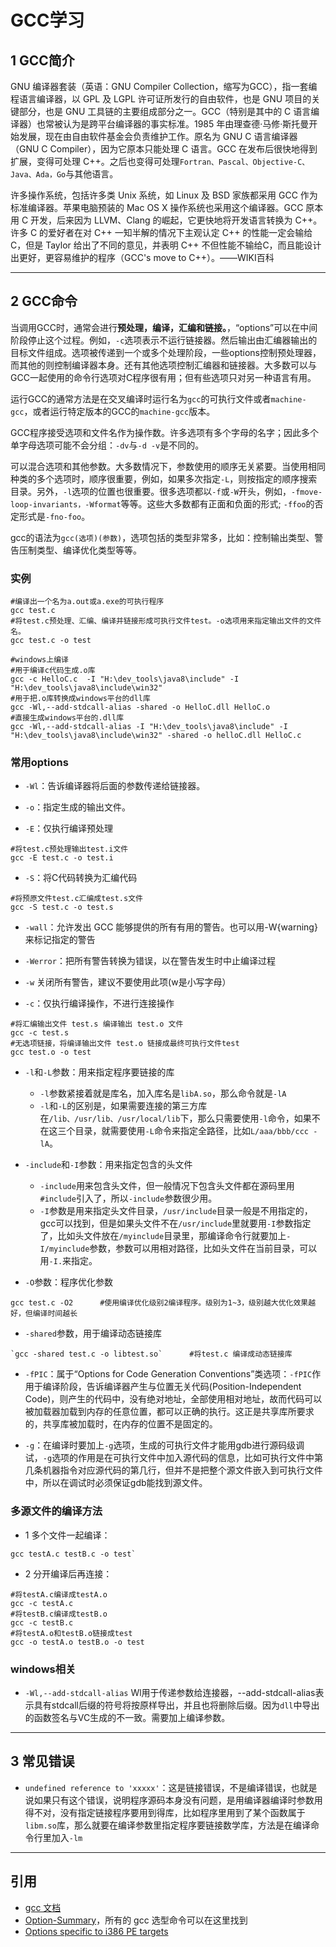 # GCC学习

## 1 GCC简介

GNU 编译器套装（英语：GNU Compiler Collection，缩写为GCC），指一套编程语言编译器，以 GPL 及 LGPL 许可证所发行的自由软件，也是 GNU 项目的关键部分，也是 GNU 工具链的主要组成部分之一。GCC（特别是其中的 C 语言编译器）也常被认为是跨平台编译器的事实标准。1985 年由理查德·马修·斯托曼开始发展，现在由自由软件基金会负责维护工作。原名为 GNU C 语言编译器（GNU C Compiler），因为它原本只能处理 C 语言。GCC 在发布后很快地得到扩展，变得可处理 C++。之后也变得可处理`Fortran、Pascal、Objective-C、Java、Ada，Go`与其他语言。

许多操作系统，包括许多类 Unix 系统，如 Linux 及 BSD 家族都采用 GCC 作为标准编译器。苹果电脑预装的 Mac OS X 操作系统也采用这个编译器。GCC 原本用 C 开发，后来因为 LLVM、Clang 的崛起，它更快地将开发语言转换为 C++。许多 C 的爱好者在对 C++ 一知半解的情况下主观认定 C++ 的性能一定会输给 C，但是 Taylor 给出了不同的意见，并表明 C++ 不但性能不输给C，而且能设计出更好，更容易维护的程序（GCC's move to C++）。——WIKI百科

---
## 2 GCC命令

当调用GCC时，通常会进行**预处理，编译，汇编和链接。**，“options”可以在中间阶段停止这个过程。例如，`-c`选项表示不运行链接器。然后输出由汇编器输出的目标文件组成。选项被传递到一个或多个处理阶段，一些options控制预处理器，而其他的则控制编译器本身。还有其他选项控制汇编器和链接器。大多数可以与GCC一起使用的命令行选项对C程序很有用；但有些选项只对另一种语言有用。

运行GCC的通常方法是在交叉编译时运行名为`gcc`的可执行文件或者`machine-gcc`，或者运行特定版本的GCC的`machine-gcc`版本。

GCC程序接受选项和文件名作为操作数。许多选项有多个字母的名字；因此多个单字母选项可能不会分组：`-dv`与`-d -v`是不同的。

可以混合选项和其他参数。大多数情况下，参数使用的顺序无关紧要。当使用相同种类的多个选项时，顺序很重要，例如，如果多次指定`-L`，则按指定的顺序搜索目录。另外，`-l`选项的位置也很重要。很多选项都以`-f`或`-W`开头，例如，`-fmove-loop-invariants，-Wformat`等等。这些大多数都有正面和负面的形式; `-ffoo`的否定形式是`-fno-foo`。

gcc的语法为`gcc(选项)(参数)`，选项包括的类型非常多，比如：控制输出类型、警告压制类型、编译优化类型等等。

### 实例

```Shell
#编译出一个名为a.out或a.exe的可执行程序
gcc test.c
#将test.c预处理、汇编、编译并链接形成可执行文件test。-o选项用来指定输出文件的文件名。
gcc test.c -o test

#windows上编译
#用于编译c代码生成.o库
gcc -c HelloC.c  -I "H:\dev_tools\java8\include" -I "H:\dev_tools\java8\include\win32"
#用于把.o库转换成windows平台的dll库
gcc -Wl,--add-stdcall-alias -shared -o HelloC.dll HelloC.o
#直接生成windows平台的.dll库
gcc -Wl,--add-stdcall-alias -I "H:\dev_tools\java8\include" -I "H:\dev_tools\java8\include\win32" -shared -o helloC.dll HelloC.c
```

### 常用options

- `-Wl`：告诉编译器将后面的参数传递给链接器。

- `-o`：指定生成的输出文件。

- `-E`：仅执行编译预处理
```Shell
#将test.c预处理输出test.i文件
gcc -E test.c -o test.i
```

- `-S`：将C代码转换为汇编代码
```Shell
#将预原文件test.c汇编成test.s文件
gcc -S test.c -o test.s
```

- `-wall`：允许发出 GCC 能够提供的所有有用的警告。也可以用-W{warning}来标记指定的警告

- `-Werror`：把所有警告转换为错误，以在警告发生时中止编译过程

- `-w` 关闭所有警告，建议不要使用此项(w是小写字母）

- `-c`：仅执行编译操作，不进行连接操作
```Shell
#将汇编输出文件 test.s 编译输出 test.o 文件
gcc -c test.s
#无选项链接，将编译输出文件 test.o 链接成最终可执行文件test
gcc test.o -o test
```

- `-l`和`-L`参数：用来指定程序要链接的库
  - `-l`参数紧接着就是库名，加入库名是`libA.so`，那么命令就是`-lA`
  - `-l`和`-L`的区别是，如果需要连接的第三方库在`/lib、/usr/lib、/usr/local/lib`下，那么只需要使用`-l`命令，如果不在这三个目录，就需要使用`-L`命令来指定全路径，比如`L/aaa/bbb/ccc -lA`。

- `-include`和`-I`参数：用来指定包含的头文件
  - `-include`用来包含头文件，但一般情况下包含头文件都在源码里用`#include`引入了，所以`-include`参数很少用。
  - `-I`参数是用来指定头文件目录，`/usr/include`目录一般是不用指定的，gcc可以找到，但是如果头文件不在`/usr/include`里就要用`-I`参数指定了，比如头文件放在`/myinclude`目录里，那编译命令行就要加上`-I/myinclude`参数，参数可以用相对路径，比如头文件在当前目录，可以用`-I.`来指定。

- `-O`参数：程序优化参数
```Shell
gcc test.c -O2      #使用编译优化级别2编译程序。级别为1~3，级别越大优化效果越好，但编译时间越长
```

- `-shared`参数，用于编译动态链接库

```Shell
`gcc -shared test.c -o libtest.so`      #将test.c 编译成动态链接库
```

- `-fPIC`：属于“Options for Code Generation Conventions”类选项：`-fPIC`作用于编译阶段，告诉编译器产生与位置无关代码(Position-Independent Code)，则产生的代码中，没有绝对地址，全部使用相对地址，故而代码可以被加载器加载到内存的任意位置，都可以正确的执行。这正是共享库所要求的，共享库被加载时，在内存的位置不是固定的。

- `-g`：在编译时要加上`-g`选项，生成的可执行文件才能用gdb进行源码级调试，`-g`选项的作用是在可执行文件中加入源代码的信息，比如可执行文件中第几条机器指令对应源代码的第几行，但并不是把整个源文件嵌入到可执行文件中，所以在调试时必须保证gdb能找到源文件。

### 多源文件的编译方法

- 1 多个文件一起编译：

```Shell
gcc testA.c testB.c -o test`
```

- 2 分开编译后再连接：

```Shell
#将testA.c编译成testA.o
gcc -c testA.c
#将testB.c编译成testB.o
gcc -c testB.c
#将testA.o和testB.o链接成test
gcc -o testA.o testB.o -o test
```

### windows相关

- `-Wl,--add-stdcall-alias`
Wl用于传递参数给连接器，--add-stdcall-alias表示具有stdcall后缀的符号将按原样导出，并且也将删除后缀。因为`dll`中导出的函数签名与VC生成的不一致。需要加上编译参数。

---
## 3 常见错误

- `undefined reference to 'xxxxx'`：这是链接错误，不是编译错误，也就是说如果只有这个错误，说明程序源码本身没有问题，是用编译器编译时参数用得不对，没有指定链接程序要用到得库，比如程序里用到了某个函数属于`libm.so`库，那么就要在编译参数里指定程序要链接数学库，方法是在编译命令行里加入`-lm`

---
## 引用

- [gcc 文档](https://gcc.gnu.org/onlinedocs/gcc-6.3.0/gcc/Invoking-GCC.html#Invoking-GCC)
- [Option-Summary](https://gcc.gnu.org/onlinedocs/gcc-6.3.0/gcc/Option-Summary.html#Option-Summary)，所有的 gcc 选型命令可以在这里找到
- [Options specific to i386 PE targets](http://www.delorie.com/gnu/docs/binutils/ld_4.html)